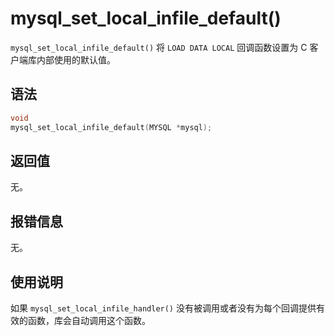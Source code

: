 mysql_set_local_infile_default() 
=====================================================

`mysql_set_local_infile_default()` 将 `LOAD DATA LOCAL` 回调函数设置为 C 客户端库内部使用的默认值。

语法 
-----------------------

```c
void
mysql_set_local_infile_default(MYSQL *mysql);
```



返回值 
------------------------

无。

报错信息 
-------------------------

无。

使用说明 
-------------------------

如果 `mysql_set_local_infile_handler()` 没有被调用或者没有为每个回调提供有效的函数，库会自动调用这个函数。
